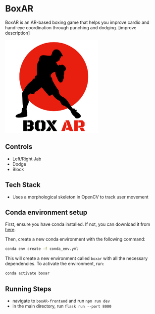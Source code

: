 # BoxAR

BoxAR is an AR-based boxing game that helps you improve cardio and hand-eye coordination through punching and dodging. [improve description]

![BoxAr](./frontend/public/boxar-logo-dark.png)


## Controls

- Left/Right Jab
- Dodge
- Block

## Tech Stack

- Uses a morphological skeleton in OpenCV to track user movement

## Conda environment setup

First, ensure you have conda installed. If not, you can download it from [here](https://docs.conda.io/en/latest/miniconda.html).

Then, create a new conda environment with the following command:

```bash
conda env create -f conda_env.yml
```

This will create a new environment called `boxar` with all the necessary dependencies. To activate the environment, run:

```bash
conda activate boxar
```

## Running Steps

- navigate to `boxAR-frontend` and run `npm run dev`
- in the main directory, run `flask run --port 8000`
